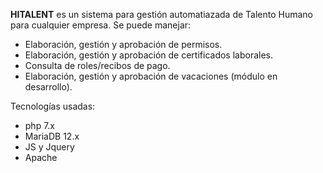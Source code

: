**HITALENT** es un sistema para gestión automatiazada de Talento Humano para cualquier empresa.
Se puede manejar:
- Elaboración, gestión y aprobación de permisos.
- Elaboración, gestión y aprobación de certificados laborales.
- Consulta de roles/recibos de pago.
- Elaboración, gestión y aprobación de vacaciones (módulo en desarrollo).

Tecnologías usadas:
- php 7.x
- MariaDB 12.x
- JS y Jquery
- Apache
